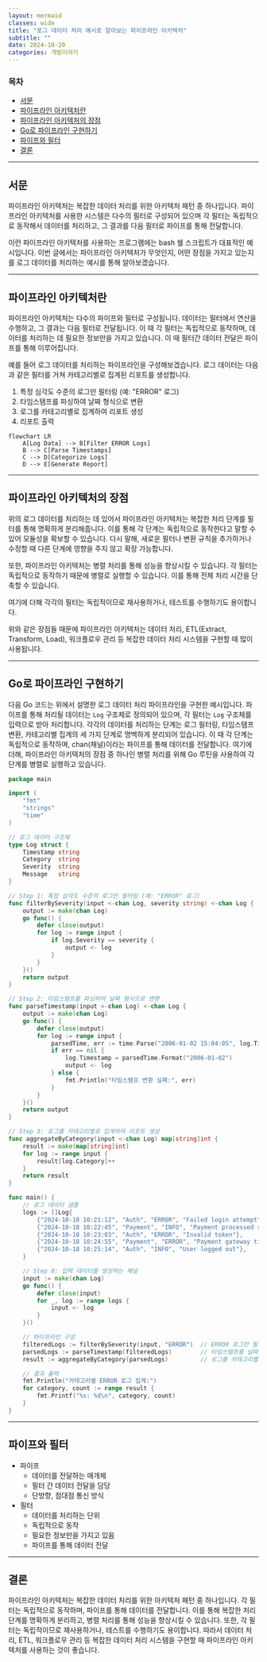 ```yaml
---
layout: mermaid
classes: wide
title: "로그 데이터 처리 예시로 알아보는 파이프라인 아키텍처"
subtitle: ""
date: 2024-10-20
categories: 개발이야기
---
```


### 목차

- [서문](#서문)
- [파이프라인 아키텍처란](#파이프라인-아키텍처란)
- [파이프라인 아키텍처의 장점](#파이프라인-아키텍처의-장점)
- [Go로 파이프라인 구현하기](#go로-파이프라인-구현하기)
- [파이프와 필터](#파이프와-필터)
- [결론](#결론)

---

## 서문

파이프라인 아키텍처는 복잡한 데이터 처리를 위한 아키텍처 패턴 중 하나입니다. 파이프라인 아키텍처를 사용한
시스템은 다수의 필터로 구성되어 있으며 각 필터는 독립적으로 동작해서 데이터를 처리하고, 그 결과를 다음 필터로
파이프를 통해 전달합니다.

이런 파이프라인 아키텍처를 사용하는 프로그램에는 bash 쉘 스크립트가 대표적인 예시입니다.
이번 글에서는 파이프라인 아키텍처가 무엇인지, 어떤 장점을 가지고 있는지를 로그 데이터를 처리하는 예시를 통해
알아보겠습니다.

---

## 파이프라인 아키텍처란

파이프라인 아키텍처는 다수의 파이프와 필터로 구성됩니다. 데이터는 필터에서 연산을 수행하고, 그 결과는 다음 필터로
전달됩니다. 이 때 각 필터는 독립적으로 동작하며, 데이터를 처리하는 데 필요한 정보만을 가지고 있습니다. 이 때
필터간 데이터 전달은 파이프를 통해 이루어집니다.

예를 들어 로그 데이터를 처리하는 파이프라인을 구성해보겠습니다. 로그 데이터는 다음과 같은 필터를 거쳐 카테고리별로
집계된 리포트를 생성합니다.

1. 특정 심각도 수준의 로그만 필터링 (예: "ERROR" 로그)
2. 타임스탬프를 파싱하여 날짜 형식으로 변환
3. 로그를 카테고리별로 집계하여 리포트 생성
4. 리포트 출력

```mermaid
flowchart LR
    A[Log Data] --> B[Filter ERROR Logs]
    B --> C[Parse Timestamps]
    C --> D[Categorize Logs]
    D --> E[Generate Report]
```

---

## 파이프라인 아키텍처의 장점

위의 로그 데이터를 처리하는 데 있어서 파이프라인 아키텍처는 복잡한 처리 단계를 필터를 통해 명확하게 분리해줍니다.
이를 통해 각 단계는 독립적으로 동작한다고 말할 수 있어 모듈성을 확보할 수 있습니다. 다시 말해, 새로운 필터나
변환 규칙을 추가하거나 수정할 때 다른 단계에 영향을 주지 않고 확장 가능합니다.

또한, 파이프라인 아키텍처는 병렬 처리를 통해 성능을 향상시킬 수 있습니다. 각 필터는 독립적으로 동작하기 때문에
병렬로 실행할 수 있습니다. 이를 통해 전체 처리 시간을 단축할 수 있습니다.

여기에 더해 각각의 필터는 독립적이므로 재사용하거나, 테스트를 수행하기도 용이합니다.

위와 같은 장점들 때문에 파이프라인 아키텍처는 데이터 처리, ETL(Extract, Transform, Load), 워크플로우 관리 등
복잡한 데이터 처리 시스템을 구현할 때 많이 사용됩니다.

---

## Go로 파이프라인 구현하기

다음 Go 코드는 위에서 설명한 로그 데이터 처리 파이프라인을 구현한 예시입니다. 파이프를 통해 처리될 데이터는
`Log` 구조체로 정의되어 있으며, 각 필터는 `Log` 구조체를 입력으로 받아 처리합니다. 각각의 데이터를 처리하는 단계는
로그 필터링, 타임스탬프 변환, 카테고리별 집계의 세 가지 단계로 명백하게 분리되어 있습니다. 이 때 각 단계는
독립적으로 동작하며, chan(채널)이라는 파이프를 통해 데이터를 전달합니다. 여기에 더해, 파이프라인 아키텍처의
장점 중 하나인 병렬 처리를 위해 Go 루틴을 사용하여 각 단계를 병렬로 실행하고 있습니다.

```go
package main

import (
    "fmt"
    "strings"
    "time"
)

// 로그 데이터 구조체
type Log struct {
    Timestamp string
    Category  string
    Severity  string
    Message   string
}

// Step 1: 특정 심각도 수준의 로그만 필터링 (예: "ERROR" 로그)
func filterBySeverity(input <-chan Log, severity string) <-chan Log {
    output := make(chan Log)
    go func() {
        defer close(output)
        for log := range input {
            if log.Severity == severity {
                output <- log
            }
        }
    }()
    return output
}

// Step 2: 타임스탬프를 파싱하여 날짜 형식으로 변환
func parseTimestamp(input <-chan Log) <-chan Log {
    output := make(chan Log)
    go func() {
        defer close(output)
        for log := range input {
            parsedTime, err := time.Parse("2006-01-02 15:04:05", log.Timestamp)
            if err == nil {
                log.Timestamp = parsedTime.Format("2006-01-02")
                output <- log
            } else {
                fmt.Println("타임스탬프 변환 실패:", err)
            }
        }
    }()
    return output
}

// Step 3: 로그를 카테고리별로 집계하여 리포트 생성
func aggregateByCategory(input <-chan Log) map[string]int {
    result := make(map[string]int)
    for log := range input {
        result[log.Category]++
    }
    return result
}

func main() {
    // 로그 데이터 샘플
    logs := []Log{
        {"2024-10-18 10:21:12", "Auth", "ERROR", "Failed login attempt"},
        {"2024-10-18 10:22:45", "Payment", "INFO", "Payment processed successfully"},
        {"2024-10-18 10:23:03", "Auth", "ERROR", "Invalid token"},
        {"2024-10-18 10:24:55", "Payment", "ERROR", "Payment gateway timeout"},
        {"2024-10-18 10:25:14", "Auth", "INFO", "User logged out"},
    }

    // Step 0: 입력 데이터를 생성하는 채널
    input := make(chan Log)
    go func() {
        defer close(input)
        for _, log := range logs {
            input <- log
        }
    }()

    // 파이프라인 구성
    filteredLogs := filterBySeverity(input, "ERROR")  // ERROR 로그만 필터링
    parsedLogs := parseTimestamp(filteredLogs)        // 타임스탬프를 날짜 형식으로 변환
    result := aggregateByCategory(parsedLogs)         // 로그를 카테고리별로 집계

    // 결과 출력
    fmt.Println("카테고리별 ERROR 로그 집계:")
    for category, count := range result {
        fmt.Printf("%s: %d\n", category, count)
    }
}
```

---

## 파이프와 필터

- 파이프
  - 데이터를 전달하는 매개체
  - 필터 간 데이터 전달을 담당
  - 단방향, 점대점 통신 방식
- 필터
  - 데이터를 처리하는 단위
  - 독립적으로 동작
  - 필요한 정보만을 가지고 있음
  - 파이프를 통해 데이터 전달

---

## 결론

파이프라인 아키텍처는 복잡한 데이터 처리를 위한 아키텍처 패턴 중 하나입니다. 각 필터는 독립적으로 동작하며,
파이프를 통해 데이터를 전달합니다. 이를 통해 복잡한 처리 단계를 명확하게 분리하고, 병렬 처리를 통해 성능을 향상시킬
수 있습니다. 또한, 각 필터는 독립적이므로 재사용하거나, 테스트를 수행하기도 용이합니다. 따라서 데이터 처리, ETL,
워크플로우 관리 등 복잡한 데이터 처리 시스템을 구현할 때 파이프라인 아키텍처를 사용하는 것이 좋습니다.
